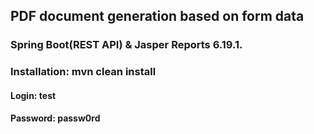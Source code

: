 ## PDF document generation based on form data

### Spring Boot(REST API) & Jasper Reports 6.19.1.

### Installation: mvn clean install

#### Login: test
#### Password: passw0rd





